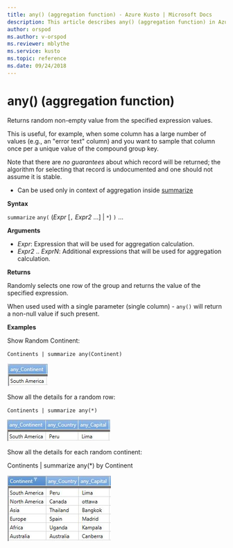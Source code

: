 ```yaml
---
title: any() (aggregation function) - Azure Kusto | Microsoft Docs
description: This article describes any() (aggregation function) in Azure Kusto.
author: orspod
ms.author: v-orspod
ms.reviewer: mblythe
ms.service: kusto
ms.topic: reference
ms.date: 09/24/2018
---
```

# any() (aggregation function)

Returns random non-empty value from the specified expression values.

This is useful, for example, when some column has a large number of values
(e.g., an "error text" column) and you want to sample that column once per a unique value of the compound group key.

Note that there are *no guarantees* about which record will be returned; the algorithm for selecting
that record is undocumented and one should not assume it is stable.

* Can be used only in context of aggregation inside [summarize](summarizeoperator.md)

**Syntax**

`summarize` `any(` (*Expr* [`,` *Expr2* ...] | `*`) `)` ...

**Arguments**

* *Expr*: Expression that will be used for aggregation calculation. 
* *Expr2* .. *ExprN*: Additional expressions that will be used for aggregation calculation. 

**Returns**

Randomly selects one row of the group and returns the value of the specified expression.

When used used with a single parameter (single column) - `any()` will return a non-null value if such present.

**Examples**

Show Random Continent:

    Continents | summarize any(Continent)

![alt text](./images/aggregations/any1.png "any1")


Show all the details for a random row:

    Continents | summarize any(*) 

![alt text](./images/aggregations/any2.png "any2")


Show all the details for each random continent:

   Continents | summarize any(*) by Continent

![alt text](./images/aggregations/any3.png "any3")